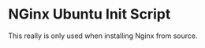 NGinx Ubuntu Init Script
========================

This really is only used when installing Nginx from source.
